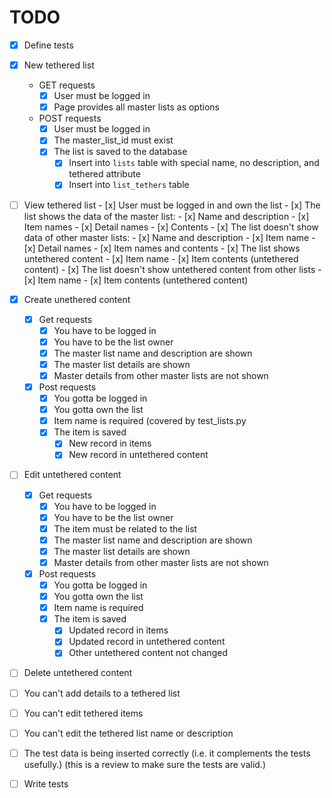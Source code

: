 # TODO

- [x] Define tests

- [x] New tethered list
    - GET requests
        - [x] User must be logged in
        - [x] Page provides all master lists as options
    - POST requests
        - [x] User must be logged in
        - [x] The master_list_id must exist
        - [x] The list is saved to the database
            - [x] Insert into `lists` table with special name, no description, and tethered attribute
            - [x] Insert into `list_tethers` table
- [ ] View tethered list
        - [x] User must be logged in and own the list
        - [x] The list shows the data of the master list:
            - [x] Name and description
            - [x] Item names
            - [x] Detail names
            - [x] Contents
        - [x] The list doesn't show data of other master lists:
            - [x] Name and description
            - [x] Item name
            - [x] Detail names
            - [x] Item names and contents
        - [x] The list shows untethered content
            - [x] Item name
            - [x] Item contents (untethered content)
        - [x] The list doesn't show untethered content from other lists
            - [x] Item name
            - [x] Item contents (untethered content)
- [x] Create unethered content
    - [x] Get requests
        - [x] You have to be logged in
        - [x] You have to be the list owner
        - [x] The master list name and description are shown
        - [x] The master list details are shown
        - [x] Master details from other master lists are not shown
    - [x] Post requests
        - [x] You gotta be logged in
        - [x] You gotta own the list
        - [x] Item name is required (covered by test_lists.py
        - [x] The item is saved
            - [x] New record in items
            - [x] New record in untethered content
- [ ] Edit untethered content
    - [x] Get requests
        - [x] You have to be logged in
        - [x] You have to be the list owner
        - [x] The item must be related to the list
        - [x] The master list name and description are shown
        - [x] The master list details are shown
        - [x] Master details from other master lists are not shown
    - [x] Post requests
        - [x] You gotta be logged in
        - [x] You gotta own the list
        - [x] Item name is required
        - [x] The item is saved
            - [x] Updated record in items
            - [x] Updated record in untethered content
            - [x] Other untethered content not changed
- [ ] Delete untethered content
- [ ] You can't add details to a tethered list
- [ ] You can't edit tethered items
- [ ] You can't edit the tethered list name or description
- [ ] The test data is being inserted correctly (i.e. it complements the tests usefully.) (this is a review to make sure the tests are valid.)

- [ ] Write tests
